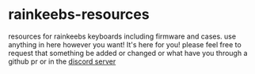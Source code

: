 # rainkeebs-resources
resources for rainkeebs keyboards including firmware and cases.
use anything in here however you want! It's here for you!
please feel free to request that something be added or changed or what have you through a github pr or in the [discord server](https://discord.gg/HTUM498QXR)
